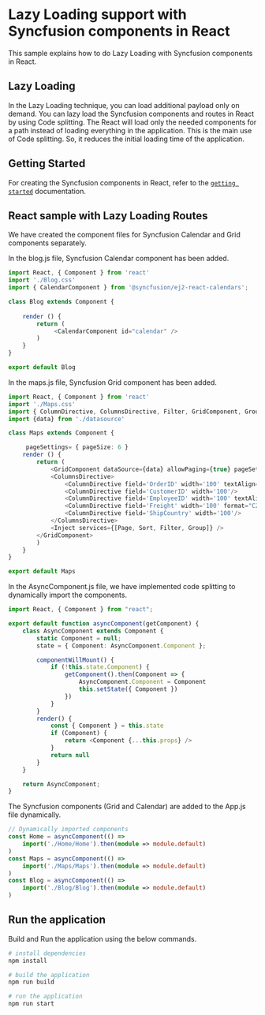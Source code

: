 # Lazy Loading support with Syncfusion components in React

This sample explains how to do Lazy Loading with Syncfusion components in React.

## Lazy Loading 

In the Lazy Loading technique, you can load additional payload only on demand. You can lazy load the Syncfusion components and routes in React by using Code splitting. The React will load only the needed components for a path instead of loading everything in the application. This is the main use of Code splitting. So, it reduces the initial loading time of the application.

## Getting Started

For creating the Syncfusion components in React, refer to the [`getting started`](https://ej2.syncfusion.com/react/documentation/introduction/) documentation.

## React sample with Lazy Loading Routes

We have created the component files for Syncfusion Calendar and Grid components separately.

In the blog.js file, Syncfusion Calendar component has been added.

```typescript
import React, { Component } from 'react'
import './Blog.css'
import { CalendarComponent } from '@syncfusion/ej2-react-calendars';

class Blog extends Component {
  
    render () {
        return (
             <CalendarComponent id="calendar" />
        )
    }
}

export default Blog
```
 
In the maps.js file, Syncfusion Grid component has been added.

```typescript
import React, { Component } from 'react'
import './Maps.css'
import { ColumnDirective, ColumnsDirective, Filter, GridComponent, Group, Inject, Page, PageSettingsModel, Sort } from '@syncfusion/ej2-react-grids';
import {data} from './datasource'

class Maps extends Component {

     pageSettings= { pageSize: 6 }
    render () {
        return (
            <GridComponent dataSource={data} allowPaging={true} pageSettings={ this.pageSettings }>
            <ColumnsDirective>
                <ColumnDirective field='OrderID' width='100' textAlign="Right"/>
                <ColumnDirective field='CustomerID' width='100'/>
                <ColumnDirective field='EmployeeID' width='100' textAlign="Right"/>
                <ColumnDirective field='Freight' width='100' format="C2" textAlign="Right"/>
                <ColumnDirective field='ShipCountry' width='100'/>
            </ColumnsDirective>
            <Inject services={[Page, Sort, Filter, Group]} />
        </GridComponent>
        )
    }
}

export default Maps
```
 
In the AsyncComponent.js file, we have implemented code splitting to dynamically import the components. 

```typescript
import React, { Component } from "react";

export default function asyncComponent(getComponent) {
    class AsyncComponent extends Component {
        static Component = null;
        state = { Component: AsyncComponent.Component };

        componentWillMount() {
            if (!this.state.Component) {
                getComponent().then(Component => {
                    AsyncComponent.Component = Component
                    this.setState({ Component })
                })
            }
        }
        render() {
            const { Component } = this.state
            if (Component) {
                return <Component {...this.props} />
            }
            return null
        }
    }

    return AsyncComponent;
}
```

The Syncfusion components (Grid and Calendar) are added to the App.js file dynamically.

```typescript
// Dynamically imported components
const Home = asyncComponent(() =>
    import('./Home/Home').then(module => module.default)
)
const Maps = asyncComponent(() =>
    import('./Maps/Maps').then(module => module.default)
)
const Blog = asyncComponent(() =>
    import('./Blog/Blog').then(module => module.default)
)
```

## Run the application

Build and Run the application using the below commands.

```bash
# install dependencies
npm install

# build the application
npm run build

# run the application
npm run start
```
 
